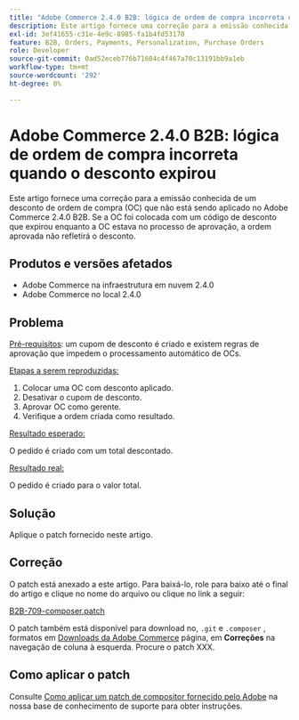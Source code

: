 ```yaml
---
title: "Adobe Commerce 2.4.0 B2B: lógica de ordem de compra incorreta quando o desconto expirou"
description: Este artigo fornece uma correção para a emissão conhecida de um desconto de ordem de compra (OC) que não está sendo aplicado no Adobe Commerce 2.4.0 B2B. Se a OC foi colocada com um código de desconto que expirou enquanto a OC estava no processo de aprovação, a ordem aprovada não refletirá o desconto.
exl-id: 3ef41655-c31e-4e9c-8985-fa1b4fd53170
feature: B2B, Orders, Payments, Personalization, Purchase Orders
role: Developer
source-git-commit: 0ad52eceb776b71604c4f467a70c13191bb9a1eb
workflow-type: tm+mt
source-wordcount: '292'
ht-degree: 0%

---
```


# Adobe Commerce 2.4.0 B2B: lógica de ordem de compra incorreta quando o desconto expirou

Este artigo fornece uma correção para a emissão conhecida de um desconto de ordem de compra (OC) que não está sendo aplicado no Adobe Commerce 2.4.0 B2B. Se a OC foi colocada com um código de desconto que expirou enquanto a OC estava no processo de aprovação, a ordem aprovada não refletirá o desconto.

## Produtos e versões afetados

* Adobe Commerce na infraestrutura em nuvem 2.4.0
* Adobe Commerce no local 2.4.0

## Problema

<u>Pré-requisitos</u>: um cupom de desconto é criado e existem regras de aprovação que impedem o processamento automático de OCs.

<u>Etapas a serem reproduzidas:</u>

1. Colocar uma OC com desconto aplicado.
1. Desativar o cupom de desconto.
1. Aprovar OC como gerente.
1. Verifique a ordem criada como resultado.

<u>Resultado esperado:</u>

O pedido é criado com um total descontado.

<u>Resultado real:</u>

O pedido é criado para o valor total.

## Solução

Aplique o patch fornecido neste artigo.

## Correção

O patch está anexado a este artigo. Para baixá-lo, role para baixo até o final do artigo e clique no nome do arquivo ou clique no link a seguir:

[B2B-709-composer.patch](assets/B2B-709-composer.patch.zip)

O patch também está disponível para download no, `.git` e `.composer` , formatos em [Downloads da Adobe Commerce](https://magento.com/tech-resources/download) página, em **Correções** na navegação de coluna à esquerda. Procure o patch XXX.

## Como aplicar o patch

Consulte [Como aplicar um patch de compositor fornecido pelo Adobe](/help/how-to/general/how-to-apply-a-composer-patch-provided-by-magento.md) na nossa base de conhecimento de suporte para obter instruções.
